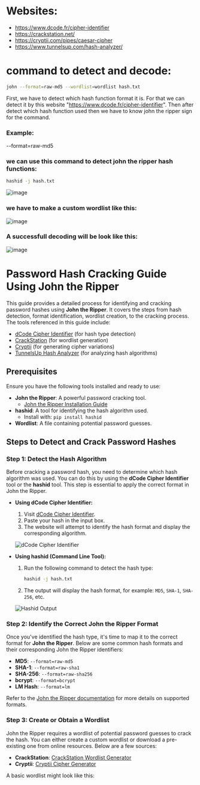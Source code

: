 # Websites:
- https://www.dcode.fr/cipher-identifier
- https://crackstation.net/
- https://cryptii.com/pipes/caesar-cipher
- https://www.tunnelsup.com/hash-analyzer/


# command to detect and decode:
```bash
john --format=raw-md5 --wordlist=wordlist hash.txt
```
First, we have to detect which hash function format it is. For that we can detect it by this website "https://www.dcode.fr/cipher-identifier". 
Then after detect which hash function used then we have to know john the ripper sign for the command. 
### Example:
--format=raw-md5

### we can use this command to detect john the ripper hash functions:
```bash
hashid -j hash.txt
```
![image](https://github.com/user-attachments/assets/f209259e-175d-4604-a4a3-e57741173608)

### we have to make a custom wordlist like this:
![image](https://github.com/user-attachments/assets/afbaea3a-d8b9-4871-b799-eabbdd2dea82)

### A successfull decoding will be look like this:
![image](https://github.com/user-attachments/assets/ecfe386a-e7e6-4842-9a1c-ef23c854bdb8)






























# Password Hash Cracking Guide Using John the Ripper

This guide provides a detailed process for identifying and cracking password hashes using **John the Ripper**. It covers the steps from hash detection, format identification, wordlist creation, to the cracking process. The tools referenced in this guide include:

- [dCode Cipher Identifier](https://www.dcode.fr/cipher-identifier) (for hash type detection)
- [CrackStation](https://crackstation.net/) (for wordlist generation)
- [Cryptii](https://cryptii.com/pipes/caesar-cipher) (for generating cipher variations)
- [TunnelsUp Hash Analyzer](https://www.tunnelsup.com/hash-analyzer/) (for analyzing hash algorithms)

## Prerequisites

Ensure you have the following tools installed and ready to use:

- **John the Ripper**: A powerful password cracking tool.
  - [John the Ripper Installation Guide](https://www.openwall.com/john/)
- **hashid**: A tool for identifying the hash algorithm used.
  - Install with: `pip install hashid`
- **Wordlist**: A file containing potential password guesses.

## Steps to Detect and Crack Password Hashes

### Step 1: Detect the Hash Algorithm

Before cracking a password hash, you need to determine which hash algorithm was used. You can do this by using the **dCode Cipher Identifier** tool or the **hashid** tool. This step is essential to apply the correct format in John the Ripper.

- **Using dCode Cipher Identifier:**
  1. Visit [dCode Cipher Identifier](https://www.dcode.fr/cipher-identifier).
  2. Paste your hash in the input box.
  3. The website will attempt to identify the hash format and display the corresponding algorithm.
  
  ![dCode Cipher Identifier](https://github.com/user-attachments/assets/f209259e-175d-4604-a4a3-e57741173608)

- **Using hashid (Command Line Tool):**
  1. Run the following command to detect the hash type:
     ```bash
     hashid -j hash.txt
     ```
  2. The output will display the hash format, for example: `MD5`, `SHA-1`, `SHA-256`, etc.

  ![Hashid Output](https://github.com/user-attachments/assets/afbaea3a-d8b9-4871-b799-eabbdd2dea82)

### Step 2: Identify the Correct John the Ripper Format

Once you've identified the hash type, it's time to map it to the correct format for **John the Ripper**. Below are some common hash formats and their corresponding John the Ripper identifiers:

- **MD5**: `--format=raw-md5`
- **SHA-1**: `--format=raw-sha1`
- **SHA-256**: `--format=raw-sha256`
- **bcrypt**: `--format=bcrypt`
- **LM Hash**: `--format=lm`

Refer to the [John the Ripper documentation](https://www.openwall.com/john/doc/) for more details on supported formats.

### Step 3: Create or Obtain a Wordlist

John the Ripper requires a wordlist of potential password guesses to crack the hash. You can either create a custom wordlist or download a pre-existing one from online resources. Below are a few sources:

- **CrackStation**: [CrackStation Wordlist Generator](https://crackstation.net/)
- **Cryptii**: [Cryptii Cipher Generator](https://cryptii.com/pipes/caesar-cipher)

A basic wordlist might look like this:





